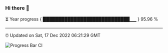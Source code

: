 ### Hi there 👋

⏳ Year progress { ████████████████████████████▁▁ } 95.96 %

---

⏰ Updated on Sat, 17 Dec 2022 06:21:29 GMT

![Progress Bar CI](https://github.com/ZhaoGui/ZhaoGui/workflows/Progress%20Bar%20CI/badge.svg)
